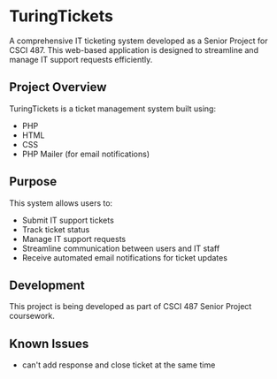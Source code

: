 # TuringTickets

A comprehensive IT ticketing system developed as a Senior Project for CSCI 487. This web-based application is designed to streamline and manage IT support requests efficiently.

## Project Overview

TuringTickets is a ticket management system built using:
- PHP
- HTML
- CSS
- PHP Mailer (for email notifications)

## Purpose

This system allows users to:
- Submit IT support tickets
- Track ticket status
- Manage IT support requests
- Streamline communication between users and IT staff
- Receive automated email notifications for ticket updates

## Development

This project is being developed as part of CSCI 487 Senior Project coursework.

## Known Issues
- can't add response and close ticket at the same time